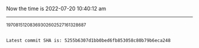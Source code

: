 Now the time is 2022-07-20 10:40:12 am

---

<small>19708151208369302602527161328687</small>

```txt

Latest commit SHA is: 5255b6307d1bb0bed6fb853058c80b79b6eca248
```
